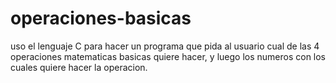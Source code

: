 # operaciones-basicas
uso el lenguaje C para hacer un programa que pida al usuario cual de las 4 operaciones matematicas basicas quiere hacer, y luego los numeros con los cuales quiere hacer la operacion.
